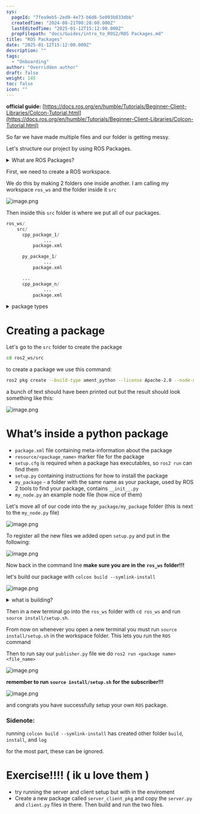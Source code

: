 ```yaml
---
sys:
  pageId: "7fea9eb5-2ed9-4e73-b6d6-5e093b833dbb"
  createdTime: "2024-08-21T00:28:00.000Z"
  lastEditedTime: "2025-01-12T15:12:00.000Z"
  propFilepath: "docs/Guides/intro_to_ROS2/ROS Packages.md"
title: "ROS Packages"
date: "2025-01-12T15:12:00.000Z"
description: ""
tags:
  - "Onboarding"
author: "Overridden author"
draft: false
weight: 145
toc: false
icon: ""
---
```


**official guide:** [https://docs.ros.org/en/humble/Tutorials/Beginner-Client-Libraries/Colcon-Tutorial.html](https://docs.ros.org/en/humble/Tutorials/Beginner-Client-Libraries/Colcon-Tutorial.html)

So far we have made multiple files and our folder is getting messy.

Let's structure our project by using ROS Packages.

<details>

<summary>What are ROS Packages?</summary>

ROS Packages are, as the name implies, packages of code that are highly sharable between ROS developers.

They consist of a folder, `package.xml` file, and source code

```python
      cpp_package_1/
		      ... imagine much code files here ..
          package.xml
```

</details>

First, we need to create a ROS workspace.

We do this by making 2 folders one inside another. I am calling my workspace `ros_ws` and the folder inside it `src`

![image.png](https://prod-files-secure.s3.us-west-2.amazonaws.com/d518164a-d88e-44d1-a4ee-3adb3bd8bce0/70706947-fd18-4537-a67b-e12946812d31/image.png?X-Amz-Algorithm=AWS4-HMAC-SHA256&X-Amz-Content-Sha256=UNSIGNED-PAYLOAD&X-Amz-Credential=ASIAZI2LB4666ALDDKPD%2F20250414%2Fus-west-2%2Fs3%2Faws4_request&X-Amz-Date=20250414T161032Z&X-Amz-Expires=3600&X-Amz-Security-Token=IQoJb3JpZ2luX2VjEJD%2F%2F%2F%2F%2F%2F%2F%2F%2F%2FwEaCXVzLXdlc3QtMiJGMEQCIFxA4TQ3ruQaDwaHMaeV38fIxP0mZetMJMOvUkqWIszrAiB95aeHg7Ik9OwkMJtxYbamzPMWoxYfe29tst1u5kcheyr%2FAwgZEAAaDDYzNzQyMzE4MzgwNSIMzAlo%2FPBeDR5NyPl%2BKtwD3GCklJEqsV363acWug1fNVNganCA21FXkwXipaJKLRmqIrfn8Ya%2BScE6MDynfiD1FytgZcStoqvduMpprC6FJWb6VVNViMdMC0kDaisgtW3DL44PXb96agJ2juVvRwBHrQLfxwVOJj5%2FZUbhVkHdpNCGNoqvwUM52kqDDQ9QQGKHTm6oMqpddNkOXJ0p5QSKRLZf25%2F%2BG8KWxIHiOEXU9s50Or0AXVpdNQMLq%2BjjxJehyLLJ6m5Mge8BqPUJgXgN5ve1E35pjxBAHO4RXwGecewmDBTD7NjVWMou%2BtIBPALOMdXXvK7gMxObIfFB1oCMOt7Go2tRwOShdMs2QPzYMyDvrof%2BAy1UkvvU%2FuxOJljG6VfI2coQqSM0MuyXGbkq41Cd3ucoq1CK9CNjR%2FLXA7%2BNnn8rPZF5NhwcWiuTqvErKHjQqWlqQ%2BZThUSQWtrHBohCwPnrVw%2FeyT0d%2F8CudEhywwuxAGLlBeuc4P8EHagzeVB09PJn%2F1mlFubYaID8Lr6KGrp%2BTI69%2B%2FlCoRXc6g0EVid4iMgmiZBdv65%2FxSMmCSkbi%2FZpLO9WlC0Rq8gJG%2B1S08S%2Bir3gPoaW9jLTeFMhL7gYcVyDuJI%2B9o1NkLk0SSiohPW4nMdYhmMw59z0vwY6pgHUomcDCLVRKnzXKq2Tn0r6eGtem7Egz2pn%2Fmeu1ScDy5qhFg4TbQHmz%2FIsmIC9%2B8WjmenmxJ2lVg%2FTXI49VvELpnNXw15UxiKxH66ckyeOz7W9BLtHAmepcgETnCR2XnOQ7jMX8%2BDn1WJauxBSafh4N7w1EfV0gUGFreXcampRnWbn35EPKe9fKR2jznHHvzIcsLjWov0ySIJFLFJerj48qNUGp5UA&X-Amz-Signature=02fad94f4c7a07d44b3c5230702d72f7aa7a96a389d1295e7006dd6eafa3e047&X-Amz-SignedHeaders=host&x-id=GetObject)

Then inside this `src` folder is where we put all of our packages.

```python
ros_ws/
    src/
      cpp_package_1/
		      ...
          package.xml

      py_package_1/
		      ...
          package.xml

      ...
      cpp_package_n/
		      ...
          package.xml

```

<details>

<summary>package types</summary>

packages can be either `C++` or python.

the intern file structure is different for each but for this guide we will stick to creating python packages

</details>

# Creating a package

Let's go to the `src` folder to create the package

```bash
cd ros2_ws/src
```

to create a package we use this command:

```bash
ros2 pkg create --build-type ament_python --license Apache-2.0 --node-name my_node my_package
```

a bunch of text should have been printed out but the result should look something like this:

![image.png](https://prod-files-secure.s3.us-west-2.amazonaws.com/d518164a-d88e-44d1-a4ee-3adb3bd8bce0/e6cf1e3f-8512-4a3e-b131-079f800bf3e8/image.png?X-Amz-Algorithm=AWS4-HMAC-SHA256&X-Amz-Content-Sha256=UNSIGNED-PAYLOAD&X-Amz-Credential=ASIAZI2LB4666ALDDKPD%2F20250414%2Fus-west-2%2Fs3%2Faws4_request&X-Amz-Date=20250414T161032Z&X-Amz-Expires=3600&X-Amz-Security-Token=IQoJb3JpZ2luX2VjEJD%2F%2F%2F%2F%2F%2F%2F%2F%2F%2FwEaCXVzLXdlc3QtMiJGMEQCIFxA4TQ3ruQaDwaHMaeV38fIxP0mZetMJMOvUkqWIszrAiB95aeHg7Ik9OwkMJtxYbamzPMWoxYfe29tst1u5kcheyr%2FAwgZEAAaDDYzNzQyMzE4MzgwNSIMzAlo%2FPBeDR5NyPl%2BKtwD3GCklJEqsV363acWug1fNVNganCA21FXkwXipaJKLRmqIrfn8Ya%2BScE6MDynfiD1FytgZcStoqvduMpprC6FJWb6VVNViMdMC0kDaisgtW3DL44PXb96agJ2juVvRwBHrQLfxwVOJj5%2FZUbhVkHdpNCGNoqvwUM52kqDDQ9QQGKHTm6oMqpddNkOXJ0p5QSKRLZf25%2F%2BG8KWxIHiOEXU9s50Or0AXVpdNQMLq%2BjjxJehyLLJ6m5Mge8BqPUJgXgN5ve1E35pjxBAHO4RXwGecewmDBTD7NjVWMou%2BtIBPALOMdXXvK7gMxObIfFB1oCMOt7Go2tRwOShdMs2QPzYMyDvrof%2BAy1UkvvU%2FuxOJljG6VfI2coQqSM0MuyXGbkq41Cd3ucoq1CK9CNjR%2FLXA7%2BNnn8rPZF5NhwcWiuTqvErKHjQqWlqQ%2BZThUSQWtrHBohCwPnrVw%2FeyT0d%2F8CudEhywwuxAGLlBeuc4P8EHagzeVB09PJn%2F1mlFubYaID8Lr6KGrp%2BTI69%2B%2FlCoRXc6g0EVid4iMgmiZBdv65%2FxSMmCSkbi%2FZpLO9WlC0Rq8gJG%2B1S08S%2Bir3gPoaW9jLTeFMhL7gYcVyDuJI%2B9o1NkLk0SSiohPW4nMdYhmMw59z0vwY6pgHUomcDCLVRKnzXKq2Tn0r6eGtem7Egz2pn%2Fmeu1ScDy5qhFg4TbQHmz%2FIsmIC9%2B8WjmenmxJ2lVg%2FTXI49VvELpnNXw15UxiKxH66ckyeOz7W9BLtHAmepcgETnCR2XnOQ7jMX8%2BDn1WJauxBSafh4N7w1EfV0gUGFreXcampRnWbn35EPKe9fKR2jznHHvzIcsLjWov0ySIJFLFJerj48qNUGp5UA&X-Amz-Signature=f79d95488b7325946a87ffb1b175eec1679688481b09a0b5e66457d06d85e6b7&X-Amz-SignedHeaders=host&x-id=GetObject)

# What’s inside a python package

- `package.xml` file containing meta-information about the package
- `resource/<package_name>` marker file for the package
- `setup.cfg` is required when a package has executables, so `ros2 run` can find them
- `setup.py` containing instructions for how to install the package
- `my_package` - a folder with the same name as your package, used by ROS 2 tools to find your package, contains `__init__.py`
- `my_node.py` an example node file (how nice of them)

Let's move all of our code into the `my_package/my_package` folder (this is next to the `my_node.py` file)

![image.png](https://prod-files-secure.s3.us-west-2.amazonaws.com/d518164a-d88e-44d1-a4ee-3adb3bd8bce0/9ce58f11-0da9-4d3e-b86d-506a9685d378/image.png?X-Amz-Algorithm=AWS4-HMAC-SHA256&X-Amz-Content-Sha256=UNSIGNED-PAYLOAD&X-Amz-Credential=ASIAZI2LB4666ALDDKPD%2F20250414%2Fus-west-2%2Fs3%2Faws4_request&X-Amz-Date=20250414T161032Z&X-Amz-Expires=3600&X-Amz-Security-Token=IQoJb3JpZ2luX2VjEJD%2F%2F%2F%2F%2F%2F%2F%2F%2F%2FwEaCXVzLXdlc3QtMiJGMEQCIFxA4TQ3ruQaDwaHMaeV38fIxP0mZetMJMOvUkqWIszrAiB95aeHg7Ik9OwkMJtxYbamzPMWoxYfe29tst1u5kcheyr%2FAwgZEAAaDDYzNzQyMzE4MzgwNSIMzAlo%2FPBeDR5NyPl%2BKtwD3GCklJEqsV363acWug1fNVNganCA21FXkwXipaJKLRmqIrfn8Ya%2BScE6MDynfiD1FytgZcStoqvduMpprC6FJWb6VVNViMdMC0kDaisgtW3DL44PXb96agJ2juVvRwBHrQLfxwVOJj5%2FZUbhVkHdpNCGNoqvwUM52kqDDQ9QQGKHTm6oMqpddNkOXJ0p5QSKRLZf25%2F%2BG8KWxIHiOEXU9s50Or0AXVpdNQMLq%2BjjxJehyLLJ6m5Mge8BqPUJgXgN5ve1E35pjxBAHO4RXwGecewmDBTD7NjVWMou%2BtIBPALOMdXXvK7gMxObIfFB1oCMOt7Go2tRwOShdMs2QPzYMyDvrof%2BAy1UkvvU%2FuxOJljG6VfI2coQqSM0MuyXGbkq41Cd3ucoq1CK9CNjR%2FLXA7%2BNnn8rPZF5NhwcWiuTqvErKHjQqWlqQ%2BZThUSQWtrHBohCwPnrVw%2FeyT0d%2F8CudEhywwuxAGLlBeuc4P8EHagzeVB09PJn%2F1mlFubYaID8Lr6KGrp%2BTI69%2B%2FlCoRXc6g0EVid4iMgmiZBdv65%2FxSMmCSkbi%2FZpLO9WlC0Rq8gJG%2B1S08S%2Bir3gPoaW9jLTeFMhL7gYcVyDuJI%2B9o1NkLk0SSiohPW4nMdYhmMw59z0vwY6pgHUomcDCLVRKnzXKq2Tn0r6eGtem7Egz2pn%2Fmeu1ScDy5qhFg4TbQHmz%2FIsmIC9%2B8WjmenmxJ2lVg%2FTXI49VvELpnNXw15UxiKxH66ckyeOz7W9BLtHAmepcgETnCR2XnOQ7jMX8%2BDn1WJauxBSafh4N7w1EfV0gUGFreXcampRnWbn35EPKe9fKR2jznHHvzIcsLjWov0ySIJFLFJerj48qNUGp5UA&X-Amz-Signature=31ec8f3594e94309c71e0f7226f6dffc9949c013fe226615e1ace7f8b08a2896&X-Amz-SignedHeaders=host&x-id=GetObject)

To register all the new files we added open `setup.py` and put in the following:

![image.png](https://prod-files-secure.s3.us-west-2.amazonaws.com/d518164a-d88e-44d1-a4ee-3adb3bd8bce0/1cd7c262-4cae-4496-9d75-c178537d24a2/image.png?X-Amz-Algorithm=AWS4-HMAC-SHA256&X-Amz-Content-Sha256=UNSIGNED-PAYLOAD&X-Amz-Credential=ASIAZI2LB4666ALDDKPD%2F20250414%2Fus-west-2%2Fs3%2Faws4_request&X-Amz-Date=20250414T161032Z&X-Amz-Expires=3600&X-Amz-Security-Token=IQoJb3JpZ2luX2VjEJD%2F%2F%2F%2F%2F%2F%2F%2F%2F%2FwEaCXVzLXdlc3QtMiJGMEQCIFxA4TQ3ruQaDwaHMaeV38fIxP0mZetMJMOvUkqWIszrAiB95aeHg7Ik9OwkMJtxYbamzPMWoxYfe29tst1u5kcheyr%2FAwgZEAAaDDYzNzQyMzE4MzgwNSIMzAlo%2FPBeDR5NyPl%2BKtwD3GCklJEqsV363acWug1fNVNganCA21FXkwXipaJKLRmqIrfn8Ya%2BScE6MDynfiD1FytgZcStoqvduMpprC6FJWb6VVNViMdMC0kDaisgtW3DL44PXb96agJ2juVvRwBHrQLfxwVOJj5%2FZUbhVkHdpNCGNoqvwUM52kqDDQ9QQGKHTm6oMqpddNkOXJ0p5QSKRLZf25%2F%2BG8KWxIHiOEXU9s50Or0AXVpdNQMLq%2BjjxJehyLLJ6m5Mge8BqPUJgXgN5ve1E35pjxBAHO4RXwGecewmDBTD7NjVWMou%2BtIBPALOMdXXvK7gMxObIfFB1oCMOt7Go2tRwOShdMs2QPzYMyDvrof%2BAy1UkvvU%2FuxOJljG6VfI2coQqSM0MuyXGbkq41Cd3ucoq1CK9CNjR%2FLXA7%2BNnn8rPZF5NhwcWiuTqvErKHjQqWlqQ%2BZThUSQWtrHBohCwPnrVw%2FeyT0d%2F8CudEhywwuxAGLlBeuc4P8EHagzeVB09PJn%2F1mlFubYaID8Lr6KGrp%2BTI69%2B%2FlCoRXc6g0EVid4iMgmiZBdv65%2FxSMmCSkbi%2FZpLO9WlC0Rq8gJG%2B1S08S%2Bir3gPoaW9jLTeFMhL7gYcVyDuJI%2B9o1NkLk0SSiohPW4nMdYhmMw59z0vwY6pgHUomcDCLVRKnzXKq2Tn0r6eGtem7Egz2pn%2Fmeu1ScDy5qhFg4TbQHmz%2FIsmIC9%2B8WjmenmxJ2lVg%2FTXI49VvELpnNXw15UxiKxH66ckyeOz7W9BLtHAmepcgETnCR2XnOQ7jMX8%2BDn1WJauxBSafh4N7w1EfV0gUGFreXcampRnWbn35EPKe9fKR2jznHHvzIcsLjWov0ySIJFLFJerj48qNUGp5UA&X-Amz-Signature=8dc9d0eddb50797c15423d0527e6fa4b7530ff648caebc12d0575488e5607028&X-Amz-SignedHeaders=host&x-id=GetObject)

Now back in the command line **make sure you are in the** **`ros_ws`** **folder!!!**

let's build our package with `colcon build --symlink-install`

![image.png](https://prod-files-secure.s3.us-west-2.amazonaws.com/d518164a-d88e-44d1-a4ee-3adb3bd8bce0/2f2a0d27-b173-48fd-b189-5f5c0ce65619/image.png?X-Amz-Algorithm=AWS4-HMAC-SHA256&X-Amz-Content-Sha256=UNSIGNED-PAYLOAD&X-Amz-Credential=ASIAZI2LB4666ALDDKPD%2F20250414%2Fus-west-2%2Fs3%2Faws4_request&X-Amz-Date=20250414T161032Z&X-Amz-Expires=3600&X-Amz-Security-Token=IQoJb3JpZ2luX2VjEJD%2F%2F%2F%2F%2F%2F%2F%2F%2F%2FwEaCXVzLXdlc3QtMiJGMEQCIFxA4TQ3ruQaDwaHMaeV38fIxP0mZetMJMOvUkqWIszrAiB95aeHg7Ik9OwkMJtxYbamzPMWoxYfe29tst1u5kcheyr%2FAwgZEAAaDDYzNzQyMzE4MzgwNSIMzAlo%2FPBeDR5NyPl%2BKtwD3GCklJEqsV363acWug1fNVNganCA21FXkwXipaJKLRmqIrfn8Ya%2BScE6MDynfiD1FytgZcStoqvduMpprC6FJWb6VVNViMdMC0kDaisgtW3DL44PXb96agJ2juVvRwBHrQLfxwVOJj5%2FZUbhVkHdpNCGNoqvwUM52kqDDQ9QQGKHTm6oMqpddNkOXJ0p5QSKRLZf25%2F%2BG8KWxIHiOEXU9s50Or0AXVpdNQMLq%2BjjxJehyLLJ6m5Mge8BqPUJgXgN5ve1E35pjxBAHO4RXwGecewmDBTD7NjVWMou%2BtIBPALOMdXXvK7gMxObIfFB1oCMOt7Go2tRwOShdMs2QPzYMyDvrof%2BAy1UkvvU%2FuxOJljG6VfI2coQqSM0MuyXGbkq41Cd3ucoq1CK9CNjR%2FLXA7%2BNnn8rPZF5NhwcWiuTqvErKHjQqWlqQ%2BZThUSQWtrHBohCwPnrVw%2FeyT0d%2F8CudEhywwuxAGLlBeuc4P8EHagzeVB09PJn%2F1mlFubYaID8Lr6KGrp%2BTI69%2B%2FlCoRXc6g0EVid4iMgmiZBdv65%2FxSMmCSkbi%2FZpLO9WlC0Rq8gJG%2B1S08S%2Bir3gPoaW9jLTeFMhL7gYcVyDuJI%2B9o1NkLk0SSiohPW4nMdYhmMw59z0vwY6pgHUomcDCLVRKnzXKq2Tn0r6eGtem7Egz2pn%2Fmeu1ScDy5qhFg4TbQHmz%2FIsmIC9%2B8WjmenmxJ2lVg%2FTXI49VvELpnNXw15UxiKxH66ckyeOz7W9BLtHAmepcgETnCR2XnOQ7jMX8%2BDn1WJauxBSafh4N7w1EfV0gUGFreXcampRnWbn35EPKe9fKR2jznHHvzIcsLjWov0ySIJFLFJerj48qNUGp5UA&X-Amz-Signature=d872c024b50081054551877784087a089c45bd4a4a163d62eba25e31e3b9bfa5&X-Amz-SignedHeaders=host&x-id=GetObject)

<details>

<summary>what is building?</summary>

if you are a CS major at Rose-Hulman you will learn the answer to this in CSSE132

but TLDR; is it combines all the code files into one program that can be run easily 

</details>

Then in a new terminal go into the `ros_ws` folder with `cd ros_ws` and run `source install/setup.sh`. 

From now on whenever you open a new terminal you must run `source install/setup.sh` in the workspace folder. This lets you run the `ROS` command

Then to run say our `publisher.py` file we do `ros2 run <package name> <file_name>`

![image.png](https://prod-files-secure.s3.us-west-2.amazonaws.com/d518164a-d88e-44d1-a4ee-3adb3bd8bce0/4f4b1219-3a44-4632-aa0a-ce3471699f59/image.png?X-Amz-Algorithm=AWS4-HMAC-SHA256&X-Amz-Content-Sha256=UNSIGNED-PAYLOAD&X-Amz-Credential=ASIAZI2LB4666ALDDKPD%2F20250414%2Fus-west-2%2Fs3%2Faws4_request&X-Amz-Date=20250414T161032Z&X-Amz-Expires=3600&X-Amz-Security-Token=IQoJb3JpZ2luX2VjEJD%2F%2F%2F%2F%2F%2F%2F%2F%2F%2FwEaCXVzLXdlc3QtMiJGMEQCIFxA4TQ3ruQaDwaHMaeV38fIxP0mZetMJMOvUkqWIszrAiB95aeHg7Ik9OwkMJtxYbamzPMWoxYfe29tst1u5kcheyr%2FAwgZEAAaDDYzNzQyMzE4MzgwNSIMzAlo%2FPBeDR5NyPl%2BKtwD3GCklJEqsV363acWug1fNVNganCA21FXkwXipaJKLRmqIrfn8Ya%2BScE6MDynfiD1FytgZcStoqvduMpprC6FJWb6VVNViMdMC0kDaisgtW3DL44PXb96agJ2juVvRwBHrQLfxwVOJj5%2FZUbhVkHdpNCGNoqvwUM52kqDDQ9QQGKHTm6oMqpddNkOXJ0p5QSKRLZf25%2F%2BG8KWxIHiOEXU9s50Or0AXVpdNQMLq%2BjjxJehyLLJ6m5Mge8BqPUJgXgN5ve1E35pjxBAHO4RXwGecewmDBTD7NjVWMou%2BtIBPALOMdXXvK7gMxObIfFB1oCMOt7Go2tRwOShdMs2QPzYMyDvrof%2BAy1UkvvU%2FuxOJljG6VfI2coQqSM0MuyXGbkq41Cd3ucoq1CK9CNjR%2FLXA7%2BNnn8rPZF5NhwcWiuTqvErKHjQqWlqQ%2BZThUSQWtrHBohCwPnrVw%2FeyT0d%2F8CudEhywwuxAGLlBeuc4P8EHagzeVB09PJn%2F1mlFubYaID8Lr6KGrp%2BTI69%2B%2FlCoRXc6g0EVid4iMgmiZBdv65%2FxSMmCSkbi%2FZpLO9WlC0Rq8gJG%2B1S08S%2Bir3gPoaW9jLTeFMhL7gYcVyDuJI%2B9o1NkLk0SSiohPW4nMdYhmMw59z0vwY6pgHUomcDCLVRKnzXKq2Tn0r6eGtem7Egz2pn%2Fmeu1ScDy5qhFg4TbQHmz%2FIsmIC9%2B8WjmenmxJ2lVg%2FTXI49VvELpnNXw15UxiKxH66ckyeOz7W9BLtHAmepcgETnCR2XnOQ7jMX8%2BDn1WJauxBSafh4N7w1EfV0gUGFreXcampRnWbn35EPKe9fKR2jznHHvzIcsLjWov0ySIJFLFJerj48qNUGp5UA&X-Amz-Signature=2da41efe208df71e66bae0ee13d6d994b6fb8e5451e9cada6f80785886684c3f&X-Amz-SignedHeaders=host&x-id=GetObject)

**remember to run** **`source install/setup.sh`** **for the subscriber!!!**

![image.png](https://prod-files-secure.s3.us-west-2.amazonaws.com/d518164a-d88e-44d1-a4ee-3adb3bd8bce0/02121119-dad4-49ec-8356-c956108b4243/image.png?X-Amz-Algorithm=AWS4-HMAC-SHA256&X-Amz-Content-Sha256=UNSIGNED-PAYLOAD&X-Amz-Credential=ASIAZI2LB4666ALDDKPD%2F20250414%2Fus-west-2%2Fs3%2Faws4_request&X-Amz-Date=20250414T161032Z&X-Amz-Expires=3600&X-Amz-Security-Token=IQoJb3JpZ2luX2VjEJD%2F%2F%2F%2F%2F%2F%2F%2F%2F%2FwEaCXVzLXdlc3QtMiJGMEQCIFxA4TQ3ruQaDwaHMaeV38fIxP0mZetMJMOvUkqWIszrAiB95aeHg7Ik9OwkMJtxYbamzPMWoxYfe29tst1u5kcheyr%2FAwgZEAAaDDYzNzQyMzE4MzgwNSIMzAlo%2FPBeDR5NyPl%2BKtwD3GCklJEqsV363acWug1fNVNganCA21FXkwXipaJKLRmqIrfn8Ya%2BScE6MDynfiD1FytgZcStoqvduMpprC6FJWb6VVNViMdMC0kDaisgtW3DL44PXb96agJ2juVvRwBHrQLfxwVOJj5%2FZUbhVkHdpNCGNoqvwUM52kqDDQ9QQGKHTm6oMqpddNkOXJ0p5QSKRLZf25%2F%2BG8KWxIHiOEXU9s50Or0AXVpdNQMLq%2BjjxJehyLLJ6m5Mge8BqPUJgXgN5ve1E35pjxBAHO4RXwGecewmDBTD7NjVWMou%2BtIBPALOMdXXvK7gMxObIfFB1oCMOt7Go2tRwOShdMs2QPzYMyDvrof%2BAy1UkvvU%2FuxOJljG6VfI2coQqSM0MuyXGbkq41Cd3ucoq1CK9CNjR%2FLXA7%2BNnn8rPZF5NhwcWiuTqvErKHjQqWlqQ%2BZThUSQWtrHBohCwPnrVw%2FeyT0d%2F8CudEhywwuxAGLlBeuc4P8EHagzeVB09PJn%2F1mlFubYaID8Lr6KGrp%2BTI69%2B%2FlCoRXc6g0EVid4iMgmiZBdv65%2FxSMmCSkbi%2FZpLO9WlC0Rq8gJG%2B1S08S%2Bir3gPoaW9jLTeFMhL7gYcVyDuJI%2B9o1NkLk0SSiohPW4nMdYhmMw59z0vwY6pgHUomcDCLVRKnzXKq2Tn0r6eGtem7Egz2pn%2Fmeu1ScDy5qhFg4TbQHmz%2FIsmIC9%2B8WjmenmxJ2lVg%2FTXI49VvELpnNXw15UxiKxH66ckyeOz7W9BLtHAmepcgETnCR2XnOQ7jMX8%2BDn1WJauxBSafh4N7w1EfV0gUGFreXcampRnWbn35EPKe9fKR2jznHHvzIcsLjWov0ySIJFLFJerj48qNUGp5UA&X-Amz-Signature=b1c05ba93ccd6c43a72eefd0dcbcbf3544c4f13e66182a2f79b0c0bea302ecaa&X-Amz-SignedHeaders=host&x-id=GetObject)

and congrats you have successfully setup your own `ROS` package.

### Sidenote:

running `colcon build --symlink-install` has created other folder `build`, `install`, and `log`

for the most part, these can be ignored.

# Exercise!!!! ( ik u love them )

- try running the server and client setup but with in the enviroment
- Create a new package called `server_client_pkg` and copy the `server.py` and `client.py` files in there. Then build and run the two files.
